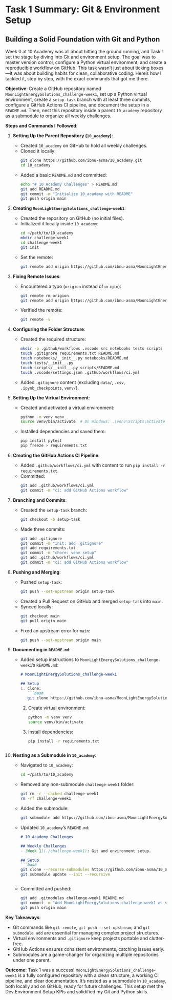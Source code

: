 # Task 1 Summary: Git & Environment Setup

## Building a Solid Foundation with Git and Python

Week 0 at 10 Academy was all about hitting the ground running, and Task 1 set the stage by diving into Git and environment setup. The goal was to master version control, configure a Python virtual environment, and create a reproducible workflow on GitHub. This task wasn’t just about ticking boxes—it was about building habits for clean, collaborative coding. Here’s how I tackled it, step by step, with the exact commands that got me there.

**Objective**: Create a GitHub repository named `MoonLightEnergySolutions_challenge-week1`, set up a Python virtual environment, create a `setup-task` branch with at least three commits, configure a GitHub Actions CI pipeline, and document the setup in a `README.md`. Then, nest this repository inside a parent `10_academy` repository as a submodule to organize all weekly challenges.

**Steps and Commands I Followed**:

1. **Setting Up the Parent Repository (`10_academy`)**:
   - Created `10_academy` on GitHub to hold all weekly challenges.
   - Cloned it locally:
     ```bash
     git clone https://github.com/ibnu-asma/10_academy.git
     cd 10_academy
     ```
   - Added a basic `README.md` and committed:
     ```bash
     echo "# 10 Academy Challenges" > README.md
     git add README.md
     git commit -m "Initialize 10_academy with README"
     git push origin main
     ```

2. **Creating `MoonLightEnergySolutions_challenge-week1`**:
   - Created the repository on GitHub (no initial files).
   - Initialized it locally inside `10_academy`:
     ```bash
     cd ~/path/to/10_academy
     mkdir challenge-week1
     cd challenge-week1
     git init
     ```
   - Set the remote:
     ```bash
     git remote add origin https://github.com/ibnu-asma/MoonLightEnergySolutions_challenge-week1.git
     ```

3. **Fixing Remote Issues**:
   - Encountered a typo (`origion` instead of `origin`):
     ```bash
     git remote rm origion
     git remote add origin https://github.com/ibnu-asma/MoonLightEnergySolutions_challenge-week1.git
     ```
   - Verified the remote:
     ```bash
     git remote -v
     ```

4. **Configuring the Folder Structure**:
   - Created the required structure:
     ```bash
     mkdir -p .github/workflows .vscode src notebooks tests scripts
     touch .gitignore requirements.txt README.md
     touch notebooks/__init__.py notebooks/README.md
     touch tests/__init__.py
     touch scripts/__init__.py scripts/README.md
     touch .vscode/settings.json .github/workflows/ci.yml
     ```
   - Added `.gitignore` content (excluding `data/`, `.csv`, `.ipynb_checkpoints`, `venv/`).

5. **Setting Up the Virtual Environment**:
   - Created and activated a virtual environment:
     ```bash
     python -m venv venv
     source venv/bin/activate  # On Windows: .\venv\Scripts\activate
     ```
   - Installed dependencies and saved them:
     ```bash
     pip install pytest
     pip freeze > requirements.txt
     ```

6. **Creating the GitHub Actions CI Pipeline**:
   - Added `.github/workflows/ci.yml` with content to run `pip install -r requirements.txt`.
   - Committed:
     ```bash
     git add .github/workflows/ci.yml
     git commit -m "ci: add GitHub Actions workflow"
     ```

7. **Branching and Commits**:
   - Created the `setup-task` branch:
     ```bash
     git checkout -b setup-task
     ```
   - Made three commits:
     ```bash
     git add .gitignore
     git commit -m "init: add .gitignore"
     git add requirements.txt
     git commit -m "chore: venv setup"
     git add .github/workflows/ci.yml
     git commit -m "ci: add GitHub Actions workflow"
     ```

8. **Pushing and Merging**:
   - Pushed `setup-task`:
     ```bash
     git push --set-upstream origin setup-task
     ```
   - Created a Pull Request on GitHub and merged `setup-task` into `main`.
   - Synced locally:
     ```bash
     git checkout main
     git pull origin main
     ```
   - Fixed an upstream error for `main`:
     ```bash
     git push --set-upstream origin main
     ```

9. **Documenting in `README.md`**:
   - Added setup instructions to `MoonLightEnergySolutions_challenge-week1`’s `README.md`:
     ```markdown
     # MoonLightEnergySolutions_challenge-week1

     ## Setup
     1. Clone:
        ```bash
        git clone https://github.com/ibnu-asma/MoonLightEnergySolutions_challenge-week1.git
        ```
     2. Create virtual environment:
        ```bash
        python -m venv venv
        source venv/bin/activate
        ```
     3. Install dependencies:
        ```bash
        pip install -r requirements.txt
        ```
     ```

10. **Nesting as a Submodule in `10_academy`**:
    - Navigated to `10_academy`:
      ```bash
      cd ~/path/to/10_academy
      ```
    - Removed any non-submodule `challenge-week1` folder:
      ```bash
      git rm -r --cached challenge-week1
      rm -rf challenge-week1
      ```
    - Added the submodule:
      ```bash
      git submodule add https://github.com/ibnu-asma/MoonLightEnergySolutions_challenge-week1.git challenge-week1
      ```
    - Updated `10_academy`’s `README.md`:
      ```markdown
      # 10 Academy Challenges

      ## Weekly Challenges
      - [Week 1](./challenge-week1): Git and environment setup.

      ## Setup
      ```bash
      git clone --recurse-submodules https://github.com/ibnu-asma/10_academy.git
      git submodule update --init --recursive
      ```
      ```
    - Committed and pushed:
      ```bash
      git add .gitmodules challenge-week1 README.md
      git commit -m "Add MoonLightEnergySolutions_challenge-week1 as submodule"
      git push origin main
      ```



**Key Takeaways**:
- Git commands like `git remote`, `git push --set-upstream`, and `git submodule add` are essential for managing complex project structures.
- Virtual environments and `.gitignore` keep projects portable and clutter-free.
- GitHub Actions ensures consistent environments, catching issues early.
- Submodules are a game-changer for organizing multiple repositories under one parent.

**Outcome**:
Task 1 was a success! `MoonLightEnergySolutions_challenge-week1` is a fully configured repository with a clean structure, a working CI pipeline, and clear documentation. It’s nested as a submodule in `10_academy`, both locally and on GitHub, ready for future challenges. This setup met the Dev Environment Setup KPIs and solidified my Git and Python skills.